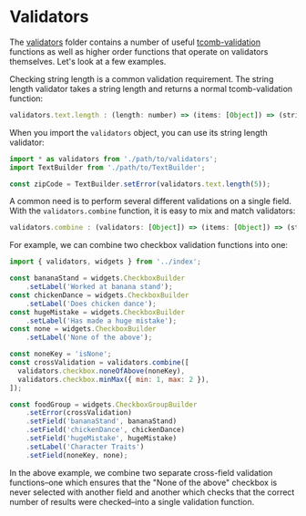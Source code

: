 # Validators

The [validators](../src/validators) folder contains a number of useful
[tcomb-validation](https://github.com/gcanti/tcomb-validation) functions as
well as higher order functions that operate on validators themselves. Let's
look at a few examples.

Checking string length is a common validation requirement. The string length
validator takes a string length and returns a normal tcomb-validation function:

```js
validators.text.length : (length: number) => (items: [Object]) => (string | null)
```

When you import the `validators` object, you can use its string length validator:

```js
import * as validators from './path/to/validators';
import TextBuilder from './path/to/TextBuilder';

const zipCode = TextBuilder.setError(validators.text.length(5));
```

A common need is to perform several different validations on a single field.
With the `validators.combine` function, it is easy to mix and match validators:

```js
validators.combine : (validators: [Object]) => (items: [Object]) => (string | null)
```

For example, we can combine two checkbox validation functions into one:

```js
import { validators, widgets } from '../index';

const bananaStand = widgets.CheckboxBuilder
    .setLabel('Worked at banana stand');
const chickenDance = widgets.CheckboxBuilder
    .setLabel('Does chicken dance');
const hugeMistake = widgets.CheckboxBuilder
    .setLabel('Has made a huge mistake');
const none = widgets.CheckboxBuilder
    .setLabel('None of the above');

const noneKey = 'isNone';
const crossValidation = validators.combine([
  validators.checkbox.noneOfAbove(noneKey),
  validators.checkbox.minMax({ min: 1, max: 2 }),
]);

const foodGroup = widgets.CheckboxGroupBuilder
    .setError(crossValidation)
    .setField('bananaStand', bananaStand)
    .setField('chickenDance', chickenDance)
    .setField('hugeMistake', hugeMistake)
    .setLabel('Character Traits')
    .setField(noneKey, none);
```

In the above example, we combine two separate cross-field validation functions–one
which ensures that the "None of the above" checkbox is never selected with
another field and another which checks that the correct number of results were
checked–into a single validation function.
